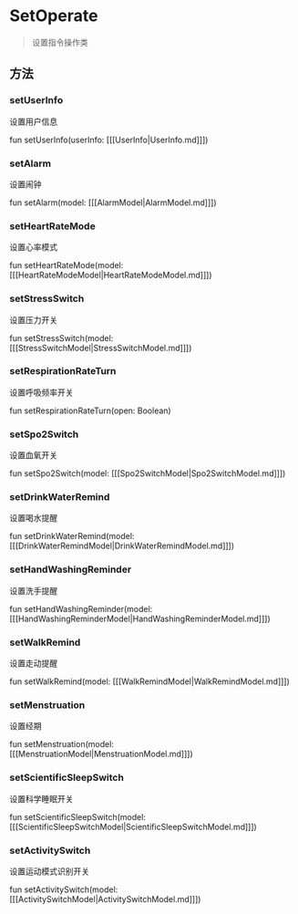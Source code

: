 <show-structure depth="2"/>

# SetOperate

> 设置指令操作类

## 方法

### setUserInfo

设置用户信息

<code-block lang="Kotlin">
    fun setUserInfo(userInfo: [[[UserInfo|UserInfo.md]]])
</code-block>

### setAlarm

设置闹钟

<code-block lang="Kotlin">
    fun setAlarm(model: [[[AlarmModel|AlarmModel.md]]])
</code-block>

### setHeartRateMode

设置心率模式

<code-block lang="Kotlin">
    fun setHeartRateMode(model: [[[HeartRateModeModel|HeartRateModeModel.md]]])
</code-block>

### setStressSwitch

设置压力开关

<code-block lang="Kotlin">
    fun setStressSwitch(model: [[[StressSwitchModel|StressSwitchModel.md]]])
</code-block>

### setRespirationRateTurn

设置呼吸频率开关

<code-block lang="Kotlin">
    fun setRespirationRateTurn(open: Boolean)
</code-block>

### setSpo2Switch

设置血氧开关

<code-block lang="Kotlin">
    fun setSpo2Switch(model: [[[Spo2SwitchModel|Spo2SwitchModel.md]]])
</code-block>

### setDrinkWaterRemind

设置喝水提醒

<code-block lang="Kotlin">
    fun setDrinkWaterRemind(model: [[[DrinkWaterRemindModel|DrinkWaterRemindModel.md]]])
</code-block>

### setHandWashingReminder

设置洗手提醒

<code-block lang="Kotlin">
    fun setHandWashingReminder(model: [[[HandWashingReminderModel|HandWashingReminderModel.md]]])
</code-block>

### setWalkRemind

设置走动提醒

<code-block lang="Kotlin">
    fun setWalkRemind(model: [[[WalkRemindModel|WalkRemindModel.md]]])
</code-block>

### setMenstruation

设置经期

<code-block lang="Kotlin">
    fun setMenstruation(model: [[[MenstruationModel|MenstruationModel.md]]])
</code-block>

### setScientificSleepSwitch

设置科学睡眠开关

<code-block lang="Kotlin">
    fun setScientificSleepSwitch(model: [[[ScientificSleepSwitchModel|ScientificSleepSwitchModel.md]]])
</code-block>

### setActivitySwitch

设置运动模式识别开关

<code-block lang="Kotlin">
    fun setActivitySwitch(model: [[[ActivitySwitchModel|ActivitySwitchModel.md]]])
</code-block>